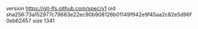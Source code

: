 version https://git-lfs.github.com/spec/v1
oid sha256:73a152977c79683e22ec90b908126b01149f942e9f45aa2c82e5d96f0eb62457
size 1341
